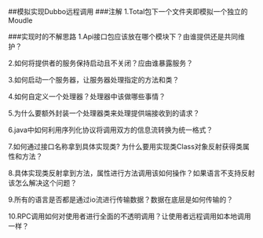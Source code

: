##模拟实现Dubbo远程调用
###注解
1.Total包下一个文件夹即模拟一个独立的Moudle

###实现时的不解思路
1.Api接口包应该放在哪个模块下？由谁提供还是共同维护？

2.如何将提供者的服务保持启动且不关闭？应由谁暴露服务？

3.如何启动一个服务器，让服务器处理指定的方法和类？

4.如何自定义一个处理器？处理器中该做哪些事情？

5.为什么要额外封装一个处理器类来处理提供端接收到的请求？

6.java中如何利用序列化协议将调用双方的信息流转换为统一格式？

7.如何通过接口名称拿到具体实现类? 为什么要用实现类Class对象反射获得类属性和方法？

8.具体实现类反射拿到方法，属性进行方法调用该如何操作？如果语言不支持反射该怎么解决这个问题？

9.所有的语言是否都是通过io流进行传输数据？数据在底层是如何传输的？

10.RPC调用如何对使用者进行全面的不透明调用？让使用者远程调用如本地调用一样？

